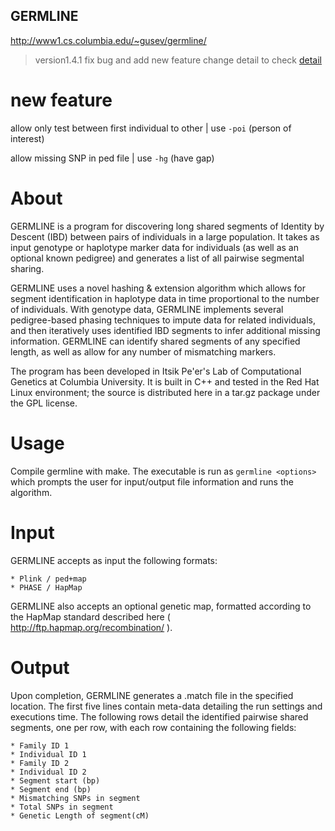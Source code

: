 GERMLINE
--------
http://www1.cs.columbia.edu/~gusev/germline/


> version1.4.1
> fix bug and add new feature
change detail to check [detail](detail.md)

# new feature
allow only test between first individual to other | use  `-poi` (person of interest)

allow missing SNP in ped file | use `-hg` (have gap)


# About
GERMLINE is a program for discovering long shared segments of Identity by Descent (IBD) between pairs of individuals in a large population. It takes as input genotype or haplotype marker data for individuals (as well as an optional known pedigree) and generates a list of all pairwise segmental sharing.

GERMLINE uses a novel hashing & extension algorithm which allows for segment identification in haplotype data in time proportional to the number of individuals. With genotype data, GERMLINE implements several pedigree-based phasing techniques to impute data for related individuals, and then iteratively uses identified IBD segments to infer additional missing information. GERMLINE can identify shared segments of any specified length, as well as allow for any number of mismatching markers.

The program has been developed in Itsik Pe'er's Lab of Computational Genetics at Columbia University. It is built in C++ and tested in the Red Hat Linux environment; the source is distributed here in a tar.gz package under the GPL license. 

# Usage
Compile germline with make.
The executable is run as `germline <options>` which prompts the user for input/output file information and runs the algorithm.

# Input
GERMLINE accepts as input the following formats:

    * Plink / ped+map
    * PHASE / HapMap

GERMLINE also accepts an optional genetic map, formatted according to the HapMap standard described here ( http://ftp.hapmap.org/recombination/ ).

# Output
Upon completion, GERMLINE generates a .match file in the specified location. The first five lines contain meta-data detailing the run settings and executions time. The following rows detail the identified pairwise shared segments, one per row, with each row containing the following fields:

    * Family ID 1
    * Individual ID 1
    * Family ID 2
    * Individual ID 2
    * Segment start (bp)
    * Segment end (bp)
    * Mismatching SNPs in segment
    * Total SNPs in segment
    * Genetic Length of segment(cM)

